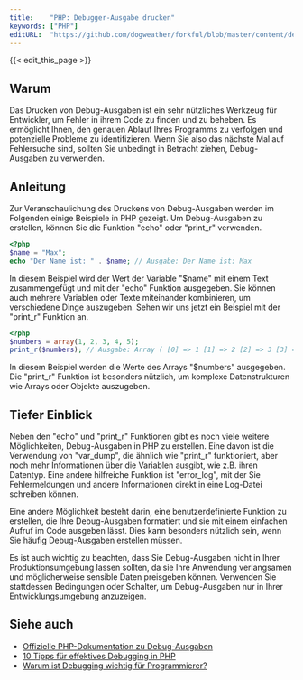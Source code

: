 ```yaml
---
title:    "PHP: Debugger-Ausgabe drucken"
keywords: ["PHP"]
editURL:  "https://github.com/dogweather/forkful/blob/master/content/de/php/printing-debug-output.md"
---
```


{{< edit_this_page >}}

## Warum

Das Drucken von Debug-Ausgaben ist ein sehr nützliches Werkzeug für Entwickler, um Fehler in ihrem Code zu finden und zu beheben. Es ermöglicht Ihnen, den genauen Ablauf Ihres Programms zu verfolgen und potenzielle Probleme zu identifizieren. Wenn Sie also das nächste Mal auf Fehlersuche sind, sollten Sie unbedingt in Betracht ziehen, Debug-Ausgaben zu verwenden.

## Anleitung

Zur Veranschaulichung des Druckens von Debug-Ausgaben werden im Folgenden einige Beispiele in PHP gezeigt. Um Debug-Ausgaben zu erstellen, können Sie die Funktion "echo" oder "print_r" verwenden.

```PHP
<?php
$name = "Max";
echo "Der Name ist: " . $name; // Ausgabe: Der Name ist: Max
```

In diesem Beispiel wird der Wert der Variable "$name" mit einem Text zusammengefügt und mit der "echo" Funktion ausgegeben. Sie können auch mehrere Variablen oder Texte miteinander kombinieren, um verschiedene Dinge auszugeben. Sehen wir uns jetzt ein Beispiel mit der "print_r" Funktion an.

```PHP
<?php
$numbers = array(1, 2, 3, 4, 5);
print_r($numbers); // Ausgabe: Array ( [0] => 1 [1] => 2 [2] => 3 [3] => 4 [4] => 5 )
```

In diesem Beispiel werden die Werte des Arrays "$numbers" ausgegeben. Die "print_r" Funktion ist besonders nützlich, um komplexe Datenstrukturen wie Arrays oder Objekte auszugeben.

## Tiefer Einblick

Neben den "echo" und "print_r" Funktionen gibt es noch viele weitere Möglichkeiten, Debug-Ausgaben in PHP zu erstellen. Eine davon ist die Verwendung von "var_dump", die ähnlich wie "print_r" funktioniert, aber noch mehr Informationen über die Variablen ausgibt, wie z.B. ihren Datentyp. Eine andere hilfreiche Funktion ist "error_log", mit der Sie Fehlermeldungen und andere Informationen direkt in eine Log-Datei schreiben können.

Eine andere Möglichkeit besteht darin, eine benutzerdefinierte Funktion zu erstellen, die Ihre Debug-Ausgaben formatiert und sie mit einem einfachen Aufruf im Code ausgeben lässt. Dies kann besonders nützlich sein, wenn Sie häufig Debug-Ausgaben erstellen müssen.

Es ist auch wichtig zu beachten, dass Sie Debug-Ausgaben nicht in Ihrer Produktionsumgebung lassen sollten, da sie Ihre Anwendung verlangsamen und möglicherweise sensible Daten preisgeben können. Verwenden Sie stattdessen Bedingungen oder Schalter, um Debug-Ausgaben nur in Ihrer Entwicklungsumgebung anzuzeigen.

## Siehe auch

- [Offizielle PHP-Dokumentation zu Debug-Ausgaben](https://www.php.net/manual/en/book.debugger.php)
- [10 Tipps für effektives Debugging in PHP](https://www.sitepoint.com/10-tips-effective-php-debugging/)
- [Warum ist Debugging wichtig für Programmierer?](https://stackify.com/why-debugging-is-important/)